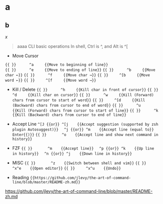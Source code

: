 # a

## b

*x*

> aaaa
> CLI basic operations
> In shell, Ctrl is ^, and Alt is ^[

- Move Cursor

`{{ }}      ^a     {{Move to beginning of line}}`  
`{{ }}      ^e     {{Move to ending of line}}`
`{{ }}      ^b     {{Move char ←}}`
`{{ }}      ^f     {{Move char →}}`
`{{ }}     ^[b     {{Move word ←}}`
`{{ }}     ^[f     {{Move word →}}`

- Kill / Delete
`{{ }}      ^h     {{Kill char in front of cursor}}`
`{{ }}      ^d     {{Kill char on cursor}}`
`{{ }}      ^w     {{Kill (Forward) chars from cursor to start of word}}`
`{{ }}     ^[d     {{Kill (Backward) chars from cursor to end of word}}`
`{{ }}      ^u     {{Kill (Forward) chars from cursor to start of line}}`
`{{ }}      ^k     {{Kill (Backward) chars from cursor to end of line}}`

- Accept Line
`^[J {{or}} ^[j    {{Accept suggestion (supported by zsh plugin Autosuggest)}}`
`  ^j {{or}} ^m    {{Accept line (equal to}} Enter{{)}}`
`{{ }}       ^o    {{Accept line and show next command in history}}`

- FZF
`{{ }}       ^m    {{Accept line}}`
`  ^p {{or}} ^k    {{Up line in history}}`
`  ^n {{or}} ^j    {{Down line in history}}`

- MISC
`{{ }}       ^z    {{Switch between shell and vim}}`
`{{ }}     ^x^e    {{Open editor}}`
`{{ }}     ^x^u    {{Undo}}`

- Reading
`{{https://github.com/jlevy/the-art-of-command-line/blob/master/README-zh.md}}`


https://github.com/jlevy/the-art-of-command-line/blob/master/README-zh.md